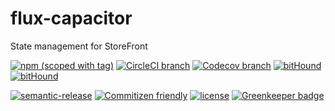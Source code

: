 # flux-capacitor

State management for StoreFront

[![npm (scoped with tag)](https://img.shields.io/npm/v/@storefront/flux-capacitor.svg?style=flat-square)]()
[![CircleCI branch](https://img.shields.io/circleci/project/github/groupby/flux-capacitor/master.svg?style=flat-square)]()
[![Codecov branch](https://img.shields.io/codecov/c/github/groupby/flux-capacitor/master.svg?style=flat-square)]()
[![bitHound](https://img.shields.io/bithound/code/github/groupby/flux-capacitor.svg?style=flat-square)]()
[![bitHound](https://img.shields.io/bithound/dependencies/github/groupby/flux-capacitor.svg?style=flat-square)](https://www.bithound.io/github/groupby/flux-capacitor)

[![semantic-release](https://img.shields.io/badge/%20%20%F0%9F%93%A6%F0%9F%9A%80-semantic--release-e10079.svg?style=flat-square)](https://github.com/semantic-release/semantic-release)
[![Commitizen friendly](https://img.shields.io/badge/commitizen-friendly-brightgreen.svg?style=flat-square)](http://commitizen.github.io/cz-cli/)
[![license](https://img.shields.io/github/license/mashape/apistatus.svg?style=flat-square)](https://choosealicense.com/licenses/mit/)
[![Greenkeeper badge](https://badges.greenkeeper.io/groupby/flux-capacitor.svg)](https://greenkeeper.io/)

